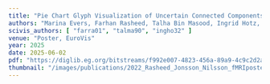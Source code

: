 ```yaml
---
title: "Pie Chart Glyph Visualization of Uncertain Connected Components"
authors: "Marina Evers, Farhan Rasheed, Talha Bin Masood, Ingrid Hotz, Daniel Weiskopf"
scivis_authors: [ "farra01", "talma90", "ingho32" ]
venue: "Poster, EuroVis"
year: 2025
date: 2025-06-02
pdf: "https://diglib.eg.org/bitstreams/f992e007-4823-456a-89a9-4c9c2d2a3c22/download"
thumbnail: "/images/publications/2022_Rasheed_Jonsson_Nilsson_fMRIposter.png"
---
```

